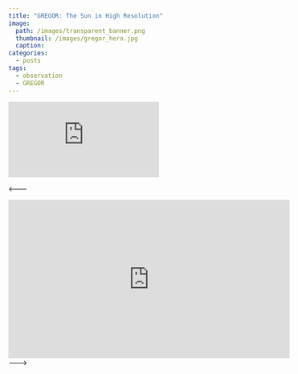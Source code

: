 ```yaml
---
title: "GREGOR: The Sun in High Resolution"
image: 
  path: /images/transparent_banner.png
  thumbnail: /images/gregor_hero.jpg
  caption:
categories:
  - posts
tags:
  - observation
  - GREGOR
---
```


<iframe  src="http://oldwww.leibniz-kis.de/de/institut/bilder-des-monats/einzelansicht/gregor-the-sun-in-high-resolution" frameborder="0"></iframe>

<---
<iframe width="560" height="315" src="http://oldwww.leibniz-kis.de/de/institut/bilder-des-monats/einzelansicht/gregor-the-sun-in-high-resolution/" frameborder="0"></iframe>
--->
